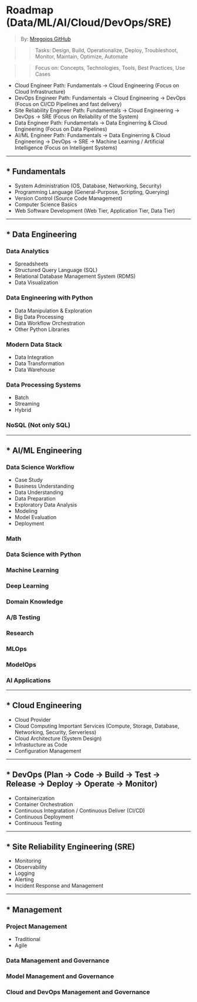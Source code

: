 # Roadmap (Data/ML/AI/Cloud/DevOps/SRE)
> By: [Mregojos GitHub](https://github.com/Mregojos)

>> Tasks: Design, Build, Operationalize, Deploy, Troubleshoot, Monitor, Maintain, Optimize, Automate

>> Focus on: Concepts, Technologies, Tools, Best Practices, Use Cases

* Cloud Engineer Path: Fundamentals -> Cloud Engineering (Focus on Cloud Infrastructure)
* DevOps Engineer Path: Fundamentals -> Cloud Engineering -> DevOps (Focus on CI/CD Pipelines and fast delivery)
* Site Reliability Engineer Path: Fundamentals -> Cloud Engineering -> DevOps -> SRE (Focus on Reliability of the System)
* Data Engineer Path: Fundamentals -> Data Enginerring & Cloud Engineering (Focus on Data Pipelines)
* AI/ML Engineer Path: Fundamentals -> Data Enginerring & Cloud Engineering -> DevOps -> SRE -> Machine Learning / Artificial Intelligence (Focus on Intelligent Systems)

<!--
> About: This roadmap directs what concepts, technologies, tools to learn as a Data/ML/AI/Cloud/Devops Practitioner.
-->

___
## * Fundamentals
- System Administration (OS, Database, Networking, Security)
- Programming Language (General-Purpose, Scripting, Querying)
- Version Control (Source Code Management)
- Computer Science Basics
- Web Software Development (Web Tier, Application Tier, Data Tier)

___
## * Data Engineering

### Data Analytics
- Spreadsheets
- Structured Query Language (SQL)
- Relational Database Management System (RDMS)
- Data Visualization

### Data Engineering with Python
- Data Manipulation & Exploration
- Big Data Processing
- Data Workflow Orchestration
- Other Python Libraries

### Modern Data Stack
- Data Integration
- Data Transformation
- Data Warehouse

### Data Processing Systems
- Batch
- Streaming
- Hybrid

### NoSQL (Not only SQL)

___
## * AI/ML Engineering

### Data Science Workflow
- Case Study
- Business Understanding
- Data Understanding
- Data Preparation
- Exploratory Data Analysis
- Modeling
- Model Evaluation
- Deployment

### Math

### Data Science with Python

### Machine Learning

### Deep Learning

### Domain Knowledge

### A/B Testing

### Research

### MLOps

### ModelOps

### AI Applications
___
## * Cloud Engineering

- Cloud Provider
- Cloud Computing Important Services (Compute, Storage, Database, Networking, Security, Serverless)
- Cloud Architecture (System Design)
- Infrastucture as Code
- Configuration Management

___
## * DevOps (Plan -> Code -> Build -> Test -> Release -> Deploy -> Operate -> Monitor)
- Containerization
- Container Orchestration
- Continuous Integratation / Continuous Deliver (CI/CD)
- Continuous Deployment 
- Continuous Testing

___
## * Site Reliability Engineering (SRE)
- Monitoring
- Observability
- Logging
- Alerting
- Incident Response and Management

___
## * Management

### Project Management
- Traditional
- Agile

### Data Management and Governance

### Model Management and Governance

### Cloud and DevOps Management and Governance



